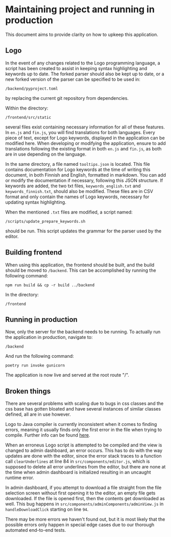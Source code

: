 # Maintaining project and running in production

This document aims to provide clarity on how to upkeep this application.

## Logo 
In the event of any changes related to the Logo programming language, a script has been created to assist in keeping syntax highlighting and keywords up to date.
The forked parser should also be kept up to date, or a new forked version of the parser can be specified to be used in:

```
/backend/pyproject.toml
```
by replacing the current git repository from dependencies.

Within the directory:

```
/frontend/src/static
```

several files exist containing necessary information for all of these features. In `en.js` and `fin.js`, you will find translations for both languages. Every piece of text, except for Logo keywords, displayed in the application can be modified here. When developing or modifying the application, ensure to add translations following the existing format in both `en.js` and `fin.js`, as both are in use depending on the language.

In the same directory, a file named `tooltips.json` is located. This file contains documentation for Logo keywords at the time of writing this document, in both Finnish and English, formatted in markdown. You can add or modify the documentation if necessary, following this JSON structure. If keywords are added, the two txt files, `keywords_english.txt` and `keywords_finnish.txt`, should also be modified. These files are in CSV format and only contain the names of Logo keywords, necessary for updating syntax highlighting.

When the mentioned `.txt` files are modified, a script named:

```
/scripts/update_prepare_keywords.sh
```

should be run. This script updates the grammar for the parser used by the editor.

## Building frontend
When using this application, the frontend should be built, and the build should be moved to `/backend`. This can be accomplished by running the following command:
```
npm run build && cp -r build ../backend
```

In the directory:

```
/frontend
```

## Running in production
Now, only the server for the backend needs to be running. To actually run the application in production, navigate to:

```
/backend
```

And run the following command:

```
poetry run invoke gunicorn
```

The application is now live and served at the root route "/".

## Broken things
There are several problems with scaling due to bugs in css classes and the css base has gotten bloated and have several instances of similar classes defined, all are in use however. 

Logo to Java compiler is currently inconsistent when it comes to finding errors, meaning it usually finds only the first error in the file when trying to compile. Further info can be found [here](https://github.com/theJSZ/logomotion).

When an erroneus Logo script is attempted to be compiled and the view is changed to admin dashboard, an error occurs. This has to do with the way updates are done with the editor, since the error stack traces to a function call `clearUnderlines` at line 84 in `src/components/editor.js`, which is supposed to delete all error underlines from the editor, but there are none at the time when admin dashboard is initialized resulting in an uncaught runtime error.

In admin dashboard, if you attempt to download a file straight from the file selection screen without first opening it to the editor, an empty file gets downloaded. If the file is opened first, then the contents get downloaded as well. This bug happens in `src/components/adminComponents/adminView.js` in `handleDownloadClick` starting on line `94`.

There may be more errors we haven't found out, but it is most likely that the possible errors only happen in special edge cases due to our thorough automated end-to-end tests.

